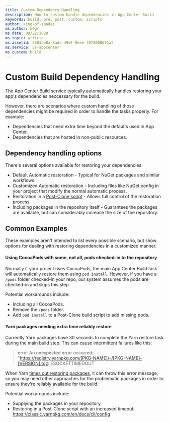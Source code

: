 ```yaml
---
title: Custom Dependency Handling
description: How to custom-handle dependencies in App Center Build
keywords: build, pre, post, custom, scripts
author: king-of-spades
ms.author: kegr
ms.date: 09/22/2020
ms.topic: article
ms.assetid: 3603ae8a-8adc-49df-9eee-f078008691af
ms.service: vs-appcenter
ms.custom: build
---
```


# Custom Build Dependency Handling
The App Center Build service typically automatically handles restoring your app's dependencies neccessary for the build. 

However, there are scenarios where custom handling of those dependencies might be required in order to handle the tasks properly. For example:

- Dependencies that need extra time beyond the defaults used in App Center.
- Dependencies that are hosted in non-public resources. 

## Dependency handling options
There's several options available for restoring your dependencies:

- Default Automatic restoration - Typical for NuGet packages and similar workflows.
- Customized Automatic restoration - Including files like NuGet.config in your project that modify the normal automatic process.
- Restoration in a [Post-Clone script](~/build/custom/scripts/) - Allows full control of the restoration process. 
- Including packages in the repository itself - Guarantees the packages are available, but can considerably increase the size of the repository. 

## Common Examples
These examples aren't intended to list every possible scenario, but show options for dealing with restoring dependencies in a customized manner.

#### Using CocoaPods with some, not all, pods checked-in to the repository
Normally if your project uses CocoaPods, the main App Center Build task will automatically restore them using `pod install`. However, if you have a `/pods` folder checked-in your repo, our system assumes the pods are checked-in and skips this step. 

Potential workarounds include:
- Including all CocoaPods.
- Remove the `/pods` folder. 
- Add `pod install` to a Post-Clone build script to add missing pods.

#### Yarn packages needing extra time reliably restore
Currently Yarn packages have 30 seconds to complete the Yarn restore task during the main build step. Ths can cause intermittent failures like this:
> error An unexpected error occurred: "https://registry.yarnpkg.com/[PKG-NAME]/-/[PKG-NAME]-[VERSION].tgz: ESOCKETTIMEDOUT

When Yarn [times out restoring packages](https://stackoverflow.com/a/51508426/3757150), it can throw this error message, so you may need other approaches for the problematic packages in order to ensure they're reliably available for the build. 

Potential workarounds include:
- Supplying the packages in your repository.
- Restoring in a Post-Clone script with an increased timeout: https://classic.yarnpkg.com/en/docs/cli/config
